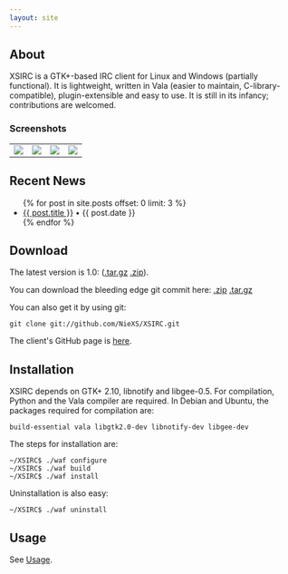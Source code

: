 ```yaml
---
layout: site
---
```


About
-----

XSIRC is a GTK+-based IRC client for Linux and Windows (partially functional). It is lightweight, written in Vala (easier to maintain, C-library-compatible), plugin-extensible and easy to use. It is still in its infancy; contributions are welcomed.

### Screenshots

<table>
<tr>
<td>
<a target='_blank' href='http://img87.imageshack.us/img87/4462/xsirccurrent.png'><img src='http://img87.imageshack.us/img87/4462/xsirccurrent.th.png' border='0'/></a></td>
<td>
<a target='_blank' href='http://img690.imageshack.us/img690/8237/xsircprefs.png'><img src='http://img690.imageshack.us/img690/8237/xsircprefs.th.png' border='0'/></a></td>
<td>
<a target='_blank' href='http://img823.imageshack.us/img823/8237/xsircprefs.png'><img src='http://img823.imageshack.us/img823/8237/xsircprefs.th.png' border='0'/></a></td>
<td>
<a target='_blank' href='http://img593.imageshack.us/img593/8223/xsircnetworkprefs.png'><img src='http://img593.imageshack.us/img593/8223/xsircnetworkprefs.th.png' border='0'/></a></td>
</tr>
</table>

Recent News
-----------

<ul>
{% for post in site.posts offset: 0 limit: 3 %}
<li><a href="{{ post.url }}">{{ post.title }}</a> &bull; {{ post.date }}</li>
{% endfor %}
</ul>

Download
--------

The latest version is 1.0: ([.tar.gz](https://github.com/NieXS/XSIRC/tarball/v1.0) [.zip](https://github.com/NieXS/XSIRC/zipball/v1.0)).

You can download the bleeding edge git commit here: [.zip](https://github.com/NieXS/XSIRC/zipball/master) [.tar.gz](https://github.com/NieXS/XSIRC/tarball/master)

You can also get it by using git:

	git clone git://github.com/NieXS/XSIRC.git

The client's GitHub page is [here](http://github.com/NieXS/XSIRC).

Installation
------------

XSIRC depends on GTK+ 2.10, libnotify and libgee-0.5. For compilation, Python and the Vala compiler are required. In Debian and Ubuntu, the packages required for compilation are:

	build-essential vala libgtk2.0-dev libnotify-dev libgee-dev

The steps for installation are:

	~/XSIRC$ ./waf configure
	~/XSIRC$ ./waf build
	~/XSIRC$ ./waf install

Uninstallation is also easy:

	~/XSIRC$ ./waf uninstall


Usage
-----

See [Usage](manual).
